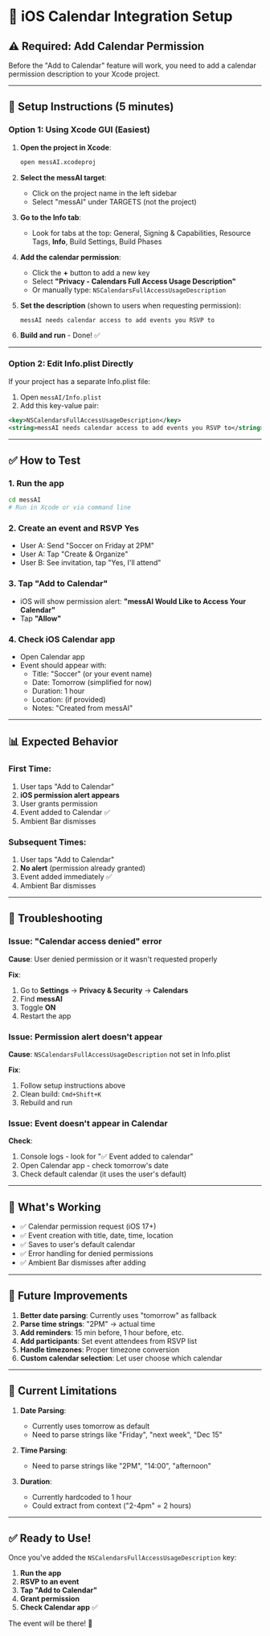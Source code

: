 # 📅 iOS Calendar Integration Setup

## ⚠️ Required: Add Calendar Permission

Before the "Add to Calendar" feature will work, you need to add a calendar permission description to your Xcode project.

---

## 🔧 Setup Instructions (5 minutes)

### Option 1: Using Xcode GUI (Easiest)

1. **Open the project in Xcode**:
   ```bash
   open messAI.xcodeproj
   ```

2. **Select the messAI target**:
   - Click on the project name in the left sidebar
   - Select "messAI" under TARGETS (not the project)

3. **Go to the Info tab**:
   - Look for tabs at the top: General, Signing & Capabilities, Resource Tags, **Info**, Build Settings, Build Phases

4. **Add the calendar permission**:
   - Click the **+** button to add a new key
   - Select **"Privacy - Calendars Full Access Usage Description"**
   - Or manually type: `NSCalendarsFullAccessUsageDescription`

5. **Set the description** (shown to users when requesting permission):
   ```
   messAI needs calendar access to add events you RSVP to
   ```

6. **Build and run** - Done! ✅

---

### Option 2: Edit Info.plist Directly

If your project has a separate Info.plist file:

1. Open `messAI/Info.plist`
2. Add this key-value pair:

```xml
<key>NSCalendarsFullAccessUsageDescription</key>
<string>messAI needs calendar access to add events you RSVP to</string>
```

---

## ✅ How to Test

### 1. Run the app
```bash
cd messAI
# Run in Xcode or via command line
```

### 2. Create an event and RSVP Yes
- User A: Send "Soccer on Friday at 2PM"
- User A: Tap "Create & Organize"
- User B: See invitation, tap "Yes, I'll attend"

### 3. Tap "Add to Calendar"
- iOS will show permission alert: **"messAI Would Like to Access Your Calendar"**
- Tap **"Allow"**

### 4. Check iOS Calendar app
- Open Calendar app
- Event should appear with:
  - Title: "Soccer" (or your event name)
  - Date: Tomorrow (simplified for now)
  - Duration: 1 hour
  - Location: (if provided)
  - Notes: "Created from messAI"

---

## 📊 Expected Behavior

### First Time:
1. User taps "Add to Calendar"
2. **iOS permission alert appears**
3. User grants permission
4. Event added to Calendar ✅
5. Ambient Bar dismisses

### Subsequent Times:
1. User taps "Add to Calendar"
2. **No alert** (permission already granted)
3. Event added immediately ✅
4. Ambient Bar dismisses

---

## 🐛 Troubleshooting

### Issue: "Calendar access denied" error

**Cause**: User denied permission or it wasn't requested properly

**Fix**:
1. Go to **Settings** → **Privacy & Security** → **Calendars**
2. Find **messAI**
3. Toggle **ON**
4. Restart the app

### Issue: Permission alert doesn't appear

**Cause**: `NSCalendarsFullAccessUsageDescription` not set in Info.plist

**Fix**:
1. Follow setup instructions above
2. Clean build: `Cmd+Shift+K`
3. Rebuild and run

### Issue: Event doesn't appear in Calendar

**Check**:
1. Console logs - look for "✅ Event added to calendar"
2. Open Calendar app - check tomorrow's date
3. Check default calendar (it uses the user's default)

---

## 🚀 What's Working

- ✅ Calendar permission request (iOS 17+)
- ✅ Event creation with title, date, time, location
- ✅ Saves to user's default calendar
- ✅ Error handling for denied permissions
- ✅ Ambient Bar dismisses after adding

---

## 🔄 Future Improvements

1. **Better date parsing**: Currently uses "tomorrow" as fallback
2. **Parse time strings**: "2PM" → actual time
3. **Add reminders**: 15 min before, 1 hour before, etc.
4. **Add participants**: Set event attendees from RSVP list
5. **Handle timezones**: Proper timezone conversion
6. **Custom calendar selection**: Let user choose which calendar

---

## 📝 Current Limitations

1. **Date Parsing**: 
   - Currently uses tomorrow as default
   - Need to parse strings like "Friday", "next week", "Dec 15"

2. **Time Parsing**:
   - Need to parse strings like "2PM", "14:00", "afternoon"

3. **Duration**:
   - Currently hardcoded to 1 hour
   - Could extract from context ("2-4pm" = 2 hours)

---

## ✅ Ready to Use!

Once you've added the `NSCalendarsFullAccessUsageDescription` key:

1. **Run the app**
2. **RSVP to an event**
3. **Tap "Add to Calendar"**
4. **Grant permission**
5. **Check Calendar app** ✅

The event will be there! 🎉

